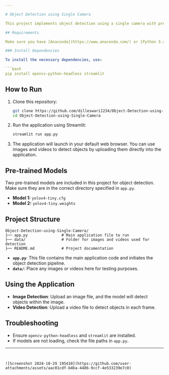 ```yaml
---

# Object Detection using Single Camera

This project implements object detection using a single camera with pre-trained models. The application is built with Streamlit for easy interaction and OpenCV for image processing.

## Requirements

Make sure you have [Anaconda](https://www.anaconda.com/) or [Python 3.x](https://www.python.org/) installed.

### Install Dependencies

To install the necessary dependencies, use:

```bash
pip install opencv-python-headless streamlit
```

## How to Run

1. Clone this repository:

   ```bash
   git clone https://github.com/dilleswari1234/Object-Detection-using-Single-Camera.git
   cd Object-Detection-using-Single-Camera
   ```

2. Run the application using Streamlit:

   ```bash
   streamlit run app.py
   ```

3. The application will launch in your default web browser. You can use images and videos to detect objects by uploading them directly into the application.

## Pre-trained Models

Two pre-trained models are included in this project for object detection. Make sure they are in the correct directory specified in `app.py`.

- **Model 1:** `yolov4-tiny.cfg`
- **Model 2:** `yolov4-tiny.weights`

## Project Structure

```
Object-Detection-using-Single-Camera/
├── app.py               # Main application file to run
├── data/                # Folder for images and videos used for detection
├── README.md            # Project documentation
```

- **`app.py`**: This file contains the main application code and initiates the object detection pipeline.
- **`data/`**: Place any images or videos here for testing purposes.

## Using the Application

- **Image Detection**: Upload an image file, and the model will detect objects within the image.
- **Video Detection**: Upload a video file to detect objects in each frame.

## Troubleshooting

- Ensure `opencv-python-headless` and `streamlit` are installed.
- If models are not loading, check the file paths in `app.py`.

---
```


![Screenshot 2024-10-29 195410](https://github.com/user-attachments/assets/aac01cdf-b4ba-4486-9ccf-4e533239e7c0)

